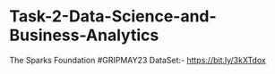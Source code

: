 # Task-2-Data-Science-and-Business-Analytics
The Sparks Foundation #GRIPMAY23 DataSet:- https://bit.ly/3kXTdox
